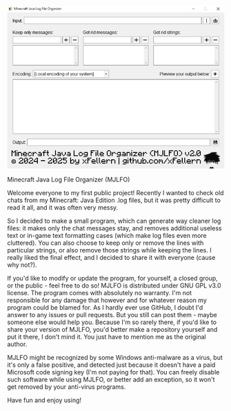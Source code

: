 ![Screenshot of MJLFO v2.0 running on Windows 10](https://github.com/xFellern/MJLFO/blob/2185049ed330471ea4cee689253b0fca28c3316e/MJLFO.png)

Minecraft Java Log File Organizer (MJLFO)

Welcome everyone to my first public project!
Recently I wanted to check old chats from my Minecraft: Java Edition .log files, but it was pretty difficult to read it all, and it was often very messy.

So I decided to make a small program, which can generate way cleaner log files: it makes only the chat messages stay, and removes additional useless text or in-game text formatting cases (which make log files even more cluttered).
You can also choose to keep only or remove the lines with particular strings, or also remove those strings while keeping the lines. I really liked the final effect, and I decided to share it with everyone (cause why not?).

If you'd like to modify or update the program, for yourself, a closed group, or the public - feel free to do so! MJLFO is distributed under GNU GPL v3.0 license.
The program comes with absolutely no warranty. I'm not responsible for any damage that however and for whatever reason my program could be blamed for.
As I hardly ever use GitHub, I doubt I'd answer to any issues or pull requests. But you still can post them - maybe someone else would help you.
Because I'm so rarely there, if you'd like to share your version of MJLFO, you'd better make a repository yourself and put it there, I don't mind it. You just have to mention me as the original author.

MJLFO might be recognized by some Windows anti-malware as a virus, but it's only a false positive, and detected just because it doesn't have a paid Microsoft code signing key (I'm not paying for that).
You can freely disable such software while using MJLFO, or better add an exception, so it won't get removed by your anti-virus programs.

Have fun and enjoy using!
